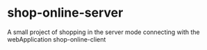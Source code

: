# shop-online-server
A small project of shopping in the server mode connecting with the webApplication shop-online-client
